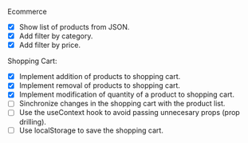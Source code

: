 Ecommerce

-[x] Show list of products from JSON.
-[x] Add filter by category.
-[x] Add filter by price.

Shopping Cart:

-[x] Implement addition of products to shopping cart.
-[x] Implement removal of products to shopping cart.
-[x] Implement modification of quantity of a product to shopping cart.
-[ ] Sinchronize changes in the shopping cart with the product list.
-[ ] Use the useContext hook to avoid passing unnecesary props (prop drilling).
-[ ] Use localStorage to save the shopping cart.